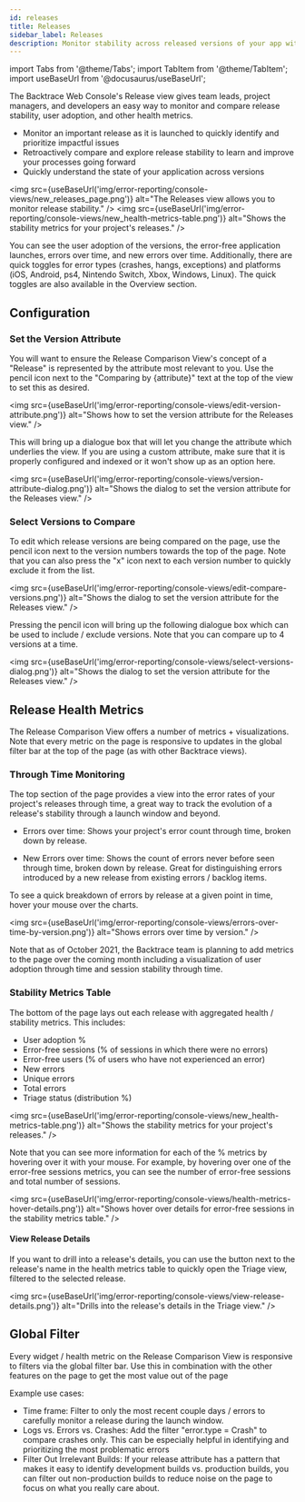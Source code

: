 ```yaml
---
id: releases
title: Releases
sidebar_label: Releases
description: Monitor stability across released versions of your app with the Releases page.
---
```


import Tabs from '@theme/Tabs';
import TabItem from '@theme/TabItem';
import useBaseUrl from '@docusaurus/useBaseUrl';

The Backtrace Web Console's Release view gives team leads, project managers, and developers an easy way to monitor and compare release stability, user adoption, and other health metrics.

- Monitor an important release as it is launched to quickly identify and prioritize impactful issues
- Retroactively compare and explore release stability to learn and improve your processes going forward
- Quickly understand the state of your application across versions

<img src={useBaseUrl('img/error-reporting/console-views/new_releases_page.png')} alt="The Releases view allows you to monitor release stability." />
<img src={useBaseUrl('img/error-reporting/console-views/new_health-metrics-table.png')} alt="Shows the stability metrics for your project's releases." />

You can see the user adoption of the versions, the error-free application launches, errors over time, and new errors over time. Additionally, there are quick toggles for error types (crashes, hangs, exceptions) and platforms (iOS, Android, ps4, Nintendo Switch, Xbox, Windows, Linux). The quick toggles are also available in the Overview section.

## Configuration

### Set the Version Attribute

You will want to ensure the Release Comparison View's concept of a "Release" is represented by the attribute most relevant to you. Use the pencil icon next to the "Comparing by \{attribute}" text at the top of the view to set this as desired.

<img src={useBaseUrl('img/error-reporting/console-views/edit-version-attribute.png')} alt="Shows how to set the version attribute for the Releases view." />

This will bring up a dialogue box that will let you change the attribute which underlies the view. If you are using a custom attribute, make sure that it is properly configured and indexed or it won't show up as an option here.

<img src={useBaseUrl('img/error-reporting/console-views/version-attribute-dialog.png')} alt="Shows the dialog to set the version attribute for the Releases view." />

### Select Versions to Compare

To edit which release versions are being compared on the page, use the pencil icon next to the version numbers towards the top of the page. Note that you can also press the "x" icon next to each version number to quickly exclude it from the list.

<img src={useBaseUrl('img/error-reporting/console-views/edit-compare-versions.png')} alt="Shows the dialog to set the version attribute for the Releases view." />

Pressing the pencil icon will bring up the following dialogue box which can be used to include / exclude versions. Note that you can compare up to 4 versions at a time.

<img src={useBaseUrl('img/error-reporting/console-views/select-versions-dialog.png')} alt="Shows the dialog to set the version attribute for the Releases view." />

## Release Health Metrics

The Release Comparison View offers a number of metrics + visualizations. Note that every metric on the page is responsive to updates in the global filter bar at the top of the page (as with other Backtrace views).

### Through Time Monitoring

The top section of the page provides a view into the error rates of your project's releases through time, a great way to track the evolution of a release's stability through a launch window and beyond.

- Errors over time: Shows your project's error count through time, broken down by release.

- New Errors over time: Shows the count of errors never before seen through time, broken down by release. Great for distinguishing errors introduced by a new release from existing errors / backlog items.

To see a quick breakdown of errors by release at a given point in time, hover your mouse over the charts.

<img src={useBaseUrl('img/error-reporting/console-views/errors-over-time-by-version.png')} alt="Shows errors over time by version." />

Note that as of October 2021, the Backtrace team is planning to add metrics to the page over the coming month including a visualization of user adoption through time and session stability through time.

### Stability Metrics Table

The bottom of the page lays out each release with aggregated health / stability metrics. This includes:

- User adoption %
- Error-free sessions (% of sessions in which there were no errors)
- Error-free users (% of users who have not experienced an error)
- New errors
- Unique errors
- Total errors
- Triage status (distribution %)

<img src={useBaseUrl('img/error-reporting/console-views/new_health-metrics-table.png')} alt="Shows the stability metrics for your project's releases." />

Note that you can see more information for each of the % metrics by hovering over it with your mouse. For example, by hovering over one of the error-free sessions metrics, you can see the number of error-free sessions and total number of sessions.

<img src={useBaseUrl('img/error-reporting/console-views/health-metrics-hover-details.png')} alt="Shows hover over details for error-free sessions in the stability metrics table." />

#### View Release Details

If you want to drill into a release's details, you can use the button next to the release's name in the health metrics table to quickly open the Triage view, filtered to the selected release.

<img src={useBaseUrl('img/error-reporting/console-views/view-release-details.png')} alt="Drills into the release's details in the Triage view." />

## Global Filter

Every widget / health metric on the Release Comparison View is responsive to filters via the global filter bar. Use this in combination with the other features on the page to get the most value out of the page

Example use cases:

- Time frame: Filter to only the most recent couple days / errors to carefully monitor a release during the launch window.
- Logs vs. Errors vs. Crashes: Add the filter "error.type = Crash" to compare crashes only. This can be especially helpful in identifying and prioritizing the most problematic errors
- Filter Out Irrelevant Builds: If your release attribute has a pattern that makes it easy to identify development builds vs. production builds, you can filter out non-production builds to reduce noise on the page to focus on what you really care about.
